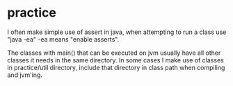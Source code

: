practice
========

I often make simple use of assert in java, when attempting to run a class use "java -ea" -ea means "enable asserts".

The classes with main() that can be executed on jvm usually have all other classes it needs in the same directory. In some cases I make use of classes in practice/util directory, include that directory in class path when compiling and jvm'ing.
